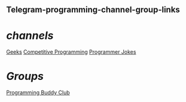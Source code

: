## Telegram-programming-channel-group-links


# *channels*

[Geeks](https://web.telegram.org/#/im?p=@Greek1)
[Competitive Programming](https://web.telegram.org/#/im?p=@daily1interviewprogram)
[Programmer Jokes](https://web.telegram.org/#/im?p=@programmerjokes)
# *Groups*

[Programming Buddy Club](https://web.telegram.org/#/im?p=@programmingBuddyClubChat)
